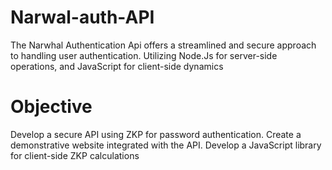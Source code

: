 # Narwal-auth-API
The Narwhal Authentication Api offers a streamlined and secure approach to handling user authentication. Utilizing Node.Js for server-side operations, and JavaScript for client-side dynamics
# Objective
Develop a secure API using ZKP for password
authentication.
Create a demonstrative website integrated with
the API.
Develop a JavaScript library for client-side ZKP
calculations
